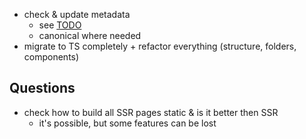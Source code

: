 - check & update metadata
  - see [TODO](/TODO.md#seo)
  - canonical where needed
- migrate to TS completely + refactor everything (structure, folders, components)

## Questions
- check how to build all SSR pages static & is it better then SSR
  - it's possible, but some features can be lost